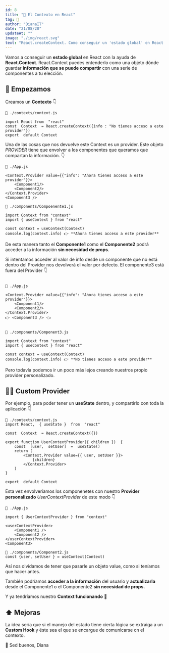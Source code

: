 ```yaml
---
id: 8
title: "📝 El Contexto en React"
tag: 📝
author: "DianaIT"
date: "21/08/20"
updateAt: ""
image: "./img/react.svg"
text: "React.createContext. Como conseguir un 'estado global' en React sin Redux."
---
```


Vamos a conseguir un **estado global** en React con la ayuda de **React.Context**.
React.Context puedes entenderlo como una objeto dónde guardar **información que se puede compartir** con una serie de componentes a tu elección.

## 🚀 Empezamos

Creamos un **Contexto** 👇

```
📁 ./contexts/context.js

import React from  "react"
const  Context  = React.createContext({info : "No tienes acceso a este provider"})
export  default Context
```

Una de las cosas que nos devuelve este Context es un provider. Este objeto _PROVIDER_ tiene que envolver a los componentes que queramos que compartan la información. 👇

```
📁 ./App.js

<Context.Provider value={{"info": "Ahora tienes acceso a este provider"}}>
    <Component1/>
    <Component2/>
</Context.Provider>
<Component3 />

📁 ./components/Compoenente1.js

import Context from "context"
import { useContext } from "react"

const context = useContext(Context)
console.log(context.info) 👉 **Ahora tienes acceso a este provider**

```

De esta manera tanto el **Componente1** como el **Componente2** podrá acceder a la información **sin necesidad de props**.

Si intentamos acceder al valor de info desde un componente que no está dentro del Provider
nos devolverá el valor por defecto. El componente3 está fuera del Provider 👇

```

📁 ./App.js

<Context.Provider value={{"info": "Ahora tienes acceso a este provider"}}>
    <Component1/>
    <Component2/>
</Context.Provider>
👉 <Component3 /> 👈


📁 ./components/Component3.js

import Context from "context"
import { useContext } from "react"

const context = useContext(Context)
console.log(context.info) 👉 **No tienes acceso a este provider**
```

Pero todavía podemos ir un poco más lejos creando nuestros propio provider personalizado.

## 🥗🍹 Custom Provider

Por ejemplo, para poder tener un **useState** dentro, y compartirlo con toda la aplicación 👇

```
📁 ./contexts/context.js
import React,  { useState }  from  "react"

const  Context  = React.createContext({})

export function UserContextProvider({ children })  {
	const  [user,  setUser]  =  useState()
	return (
        <Context.Provider value={{ user, setUser }}>
            {children}
	    </Context.Provider>
    )
}

export  default Context
```

Esta vez envolveríamos los componenetes con nuestro **Provider personalizado** _UserContextProvider_ de este modo 👇

```
📁 ./App.js

import { UserContextProvider } from "context"

<userContextProvider>
    <Component1 />
    <Component2 />
</userContextProvider>
<Component3>

📁 ./components/Component2.js
const {user, setUser } = useContext(Context)

```

Así nos olvidamos de tener que pasarle un objeto value, como si teníamos que hacer antes.

También podríamos **acceder a la información** del usuario y **actualizarla** desde el Componente1 o el Componente2 **sin necesidad de props.**

Y ya tendríamos nuestro **Context funcionando** 👏

## ⬆️ Mejoras

La idea sería que si el manejo del estado tiene cierta lógica se extraiga a un **Custom Hook** y éste sea el que se encargue de comunicarse cn el contexto.

👋 Sed buenos, Diana
